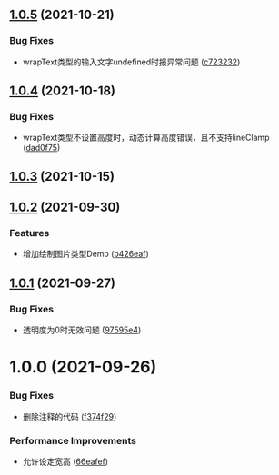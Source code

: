 ## [1.0.5](https://github.com/wangqh/json2canvas/compare/1.0.4...1.0.5) (2021-10-21)


### Bug Fixes

* wrapText类型的输入文字undefined时报异常问题 ([c723232](https://github.com/wangqh/json2canvas/commit/c7232324382745dd68650b4c7d42d288fe506224))



## [1.0.4](https://github.com/wangqh/json2canvas/compare/1.0.3...1.0.4) (2021-10-18)


### Bug Fixes

* wrapText类型不设置高度时，动态计算高度错误，且不支持lineClamp ([dad0f75](https://github.com/wangqh/json2canvas/commit/dad0f75cea5fe76948e5d742718bf99cde8641d7))



## [1.0.3](https://github.com/wangqh/json2canvas/compare/1.0.2...1.0.3) (2021-10-15)



## [1.0.2](https://github.com/wangqh/json2canvas/compare/1.0.1...1.0.2) (2021-09-30)


### Features

* 增加绘制图片类型Demo ([b426eaf](https://github.com/wangqh/json2canvas/commit/b426eafaddfeca15fc14a2bf9661a6f876cb399b))



## [1.0.1](https://github.com/wangqh/json2canvas/compare/1.0.0...1.0.1) (2021-09-27)


### Bug Fixes

* 透明度为0时无效问题 ([97595e4](https://github.com/wangqh/json2canvas/commit/97595e40be3754628d90f45541bbb72286e99041))



# 1.0.0 (2021-09-26)


### Bug Fixes

* 删除注释的代码 ([f374f29](https://github.com/wangqh/json2canvas/commit/f374f2971a93be461f1a668a7949754d5c6b381c))


### Performance Improvements

* 允许设定宽高 ([66eafef](https://github.com/wangqh/json2canvas/commit/66eafefe7ee0d53526c63b2019f1f6537542b474))



